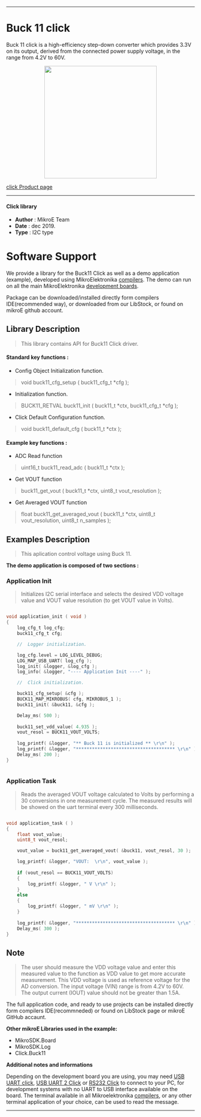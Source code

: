 
---
# Buck 11 click

Buck 11 click is a high-efficiency step-down converter which provides 3.3V on its output, derived from the connected power supply voltage, in the range from 4.2V to 60V. 

<p align="center">
  <img src="https://download.mikroe.com/images/click_for_ide/buck11_click.png" height=300px>
</p>

[click Product page](<https://www.mikroe.com/buck-11-click>)

---


#### Click library 

- **Author**        : MikroE Team
- **Date**          : dec 2019.
- **Type**          : I2C type


# Software Support

We provide a library for the Buck11 Click 
as well as a demo application (example), developed using MikroElektronika 
[compilers](https://shop.mikroe.com/compilers). 
The demo can run on all the main MikroElektronika [development boards](https://shop.mikroe.com/development-boards).

Package can be downloaded/installed directly form compilers IDE(recommended way), or downloaded from our LibStock, or found on mikroE github account. 

## Library Description

> This library contains API for Buck11 Click driver.

#### Standard key functions :

- Config Object Initialization function.
> void buck11_cfg_setup ( buck11_cfg_t *cfg ); 
 
- Initialization function.
> BUCK11_RETVAL buck11_init ( buck11_t *ctx, buck11_cfg_t *cfg );

- Click Default Configuration function.
> void buck11_default_cfg ( buck11_t *ctx );


#### Example key functions :

- ADC Read function
> uint16_t buck11_read_adc ( buck11_t *ctx );
 
- Get VOUT function
> buck11_get_vout ( buck11_t *ctx, uint8_t vout_resolution );

- Get Averaged VOUT function
> float buck11_get_averaged_vout ( buck11_t *ctx, uint8_t vout_resolution, uint8_t n_samples );

## Examples Description

> This aplication control voltage using Buck 11.

**The demo application is composed of two sections :**

### Application Init 

> Initializes I2C serial interface and selects the desired VDD voltage value
> and VOUT value resolution (to get VOUT value in Volts).

```c

void application_init ( void )
{
    log_cfg_t log_cfg;
    buck11_cfg_t cfg;

    //  Logger initialization.

    log_cfg.level = LOG_LEVEL_DEBUG;
    LOG_MAP_USB_UART( log_cfg );
    log_init( &logger, &log_cfg );
    log_info( &logger, "---- Application Init ----" );

    //  Click initialization.

    buck11_cfg_setup( &cfg );
    BUCK11_MAP_MIKROBUS( cfg, MIKROBUS_1 );
    buck11_init( &buck11, &cfg );

    Delay_ms( 500 );
    
    buck11_set_vdd_value( 4.935 );
    vout_resol = BUCK11_VOUT_VOLTS;
    
    log_printf( &logger, "** Buck 11 is initialized ** \r\n" );
    log_printf( &logger, "************************************* \r\n" );
    Delay_ms( 200 );
}
  
```

### Application Task

> Reads the averaged VOUT voltage calculated to Volts by performing a 30 conversions
> in one measurement cycle. The measured results will be showed on the uart terminal every 300 milliseconds.

```c

void application_task ( )
{
    float vout_value;
    uint8_t vout_resol;

    vout_value = buck11_get_averaged_vout( &buck11, vout_resol, 30 );

    log_printf( &logger, "VOUT:  \r\n", vout_value );
    
    if (vout_resol == BUCK11_VOUT_VOLTS)
    {
        log_printf( &logger, " V \r\n" );
    }
    else
    {
        log_printf( &logger, " mV \r\n" );
    }
    
    log_printf( &logger, "************************************* \r\n" );
    Delay_ms( 300 );
}

```

## Note

> The user should measure the VDD voltage value and enter this measured value to the function as VDD value to get
> more accurate measurement. This VDD voltage is used as reference voltage for the AD conversion.
> The input voltage (VIN) range is from 4.2V to 60V.
> The output current (IOUT) value should not be greater than 1.5A.

The full application code, and ready to use projects can be  installed directly form compilers IDE(recommneded) or found on LibStock page or mikroE GitHub accaunt.

**Other mikroE Libraries used in the example:** 

- MikroSDK.Board
- MikroSDK.Log
- Click.Buck11

**Additional notes and informations**

Depending on the development board you are using, you may need 
[USB UART click](https://shop.mikroe.com/usb-uart-click), 
[USB UART 2 Click](https://shop.mikroe.com/usb-uart-2-click) or 
[RS232 Click](https://shop.mikroe.com/rs232-click) to connect to your PC, for 
development systems with no UART to USB interface available on the board. The 
terminal available in all Mikroelektronika 
[compilers](https://shop.mikroe.com/compilers), or any other terminal application 
of your choice, can be used to read the message.



---
